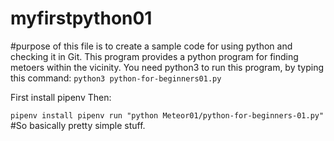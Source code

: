 # myfirstpython01
#purpose of this file is to create a sample code for using python and checking it in Git.
This program provides a python program for finding metoers within the vicinity.
You need python3 to run this program, by typing this command:
`python3 python-for-beginners01.py`

First install pipenv Then:

``pipenv install
pipenv run "python Meteor01/python-for-beginners-01.py"
``
#So basically pretty simple stuff.
